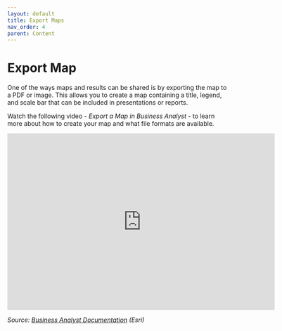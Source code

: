 ```yaml
---
layout: default
title: Export Maps
nav_order: 4
parent: Content
---
```


# Export Map

One of the ways maps and results can be shared is by exporting the map to a PDF or image. This allows you to create a map containing a title, legend, and scale bar that can be included in presentations or reports.

Watch the following video - *Export a Map in Business Analyst* - to learn more about how to create your map and what file formats are available.

<iframe id="kmsembed-1_kroemjd0" width="608" height="402" src="https://mediaspace.esri.com/embed/secure/iframe/entryId/1_kroemjd0/uiConfId/49028003/st/0" class="kmsembed" allowfullscreen webkitallowfullscreen mozAllowFullScreen allow="autoplay *; fullscreen *; encrypted-media *" referrerPolicy="no-referrer-when-downgrade" sandbox="allow-downloads allow-forms allow-same-origin allow-scripts allow-top-navigation allow-pointer-lock allow-popups allow-modals allow-orientation-lock allow-popups-to-escape-sandbox allow-presentation allow-top-navigation-by-user-activation" frameborder="0" title="Export a Map in Business Analyst"></iframe>

*Source: [Business Analyst Documentation](https://doc.arcgis.com/en/business-analyst/web/pdf-or-image.htm) (Esri)*
